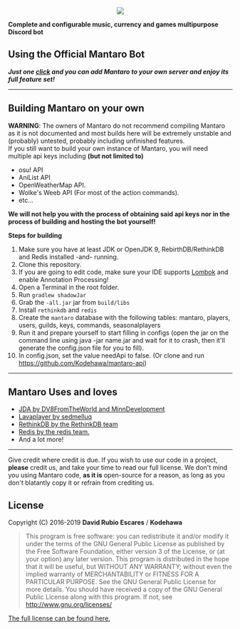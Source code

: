 <p align="center">
  <img src="https://i.imgur.com/b00buRW.png"/>
</p>

**Complete and configurable music, currency and games multipurpose Discord bot**

## Using the Official Mantaro Bot

**_Just one [click](https://is.gd/mantaro) and you can add Mantaro to your own server and enjoy its full feature set!_**

* * *

## Building Mantaro on your own

**WARNING**: The owners of Mantaro do not recommend compiling Mantaro as it is not documented and most builds here will be extremely unstable and (probably) untested, probably including unfinished features.  
If you still want to build your own instance of Mantaro, you will need multiple api keys including **(but not limited to)**

*   osu! API
*   AniList API
*   OpenWeatherMap API.
*   Wolke's Weeb API (For most of the action commands).
*   etc...

**We will not help you with the process of obtaining said api keys nor in the process of building and hosting the bot yourself!**

**Steps for building**

1.  Make sure you have at least JDK or OpenJDK 9, RebirthDB/RethinkDB and Redis installed -and- running.
2.  Clone this repository.
3.  If you are going to edit code, make sure your IDE supports [Lombok](http://projectlombok.org) and enable Annotation Processing!
4.  Open a Terminal in the root folder.
5.  Run `gradlew shadowJar`
6.  Grab the `-all.jar` jar from `build/libs`
7.  Install `rethinkdb` and `redis`
8.  Create the `mantaro` database with the following tables: mantaro, players, users, guilds, keys, commands, seasonalplayers
9.  Run it and prepare yourself to start filling in configs (open the jar on the command line using java -jar name.jar and wait for it to crash, then it'll generate the config.json file for you to fill).
10.  In config.json, set the value needApi to false. (Or clone and run https://github.com/Kodehawa/mantaro-api)

* * *

## Mantaro Uses and loves

*   [JDA by DV8FromTheWorld and MinnDevelopment](https://github.com/DV8FromTheWorld/JDA)
*   [Lavaplayer by sedmelluq](https://github.com/sedmelluq/lavaplayer)
*   [RethinkDB by the RethinkDB team](http://rethinkdb.com)
*   [Redis by the redis team.](https://redis.io)
*   And a lot more!

* * *

Give credit where credit is due. If you wish to use our code in a project, **please** credit us, and take your time to read our full license. We don't mind you using Mantaro code, **as it is** open-source for a reason, as long as you don't blatantly copy it or refrain from crediting us.

## License

Copyright (C) 2016-2019 **David Rubio Escares** / **Kodehawa**

>This program is free software: you can redistribute it and/or modify it under the terms of the GNU General Public License
>as published by the Free Software Foundation, either version 3 of the License, or (at your option) any later version. 
>This program is distributed in the hope that it will be useful, but WITHOUT ANY WARRANTY; 
>without even the implied warranty of MERCHANTABILITY or FITNESS FOR A PARTICULAR PURPOSE. 
>See the GNU General Public License for more details. 
>You should have received a copy of the GNU General Public License along with this program. If not, see http://www.gnu.org/licenses/

[The full license can be found here.](https://github.com/Kodehawa/MantaroBot/blob/master/LICENSE)
